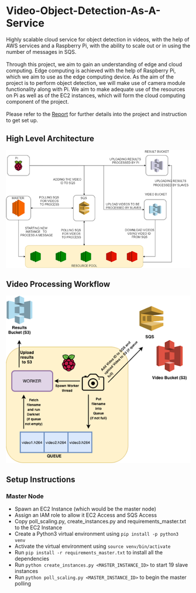 # Video-Object-Detection-As-A-Service
Highly scalable cloud service for object detection in videos, with the help of AWS services and a Raspberry Pi, with the ability to scale out or in using the number of messages in SQS. <br/> <br/>
Through this project, we aim to gain an understanding of edge and cloud computing. Edge computing is achieved with the help of Raspberry Pi, which we aim to use as the edge computing device. As the aim of the project is to perform object detection, we will make use of camera module functionality along with Pi. We aim to make adequate use of the resources on Pi as well as of the EC2 instances, which will form the cloud computing component of the project.<br/> <br/>
Please refer to the [Report](Report.pdf) for further details into the project and instruction to get set up.

## High Level Architecture
![architecture](images/architecture.png)

## Video Processing Workflow
![video_process](images/video_process.png)

## Setup Instructions

### Master Node
- Spawn an EC2 Instance (which would be the master node)
- Assign an IAM role to allow it EC2 Access and SQS Access
- Copy poll_scaling.py, create_instances.py and requirements_master.txt to the EC2 Instance
- Create a Python3 virtual environment using `pip install -p python3 venv`
- Activate the virtual environment using `source venv/bin/activate`
- Run `pip install -r requirements_master.txt` to install all the dependencies
- Run `python create_instances.py <MASTER_INSTANCE_ID>` to start 19 slave instances
- Run `python poll_scaling.py <MASTER_INSTANCE_ID>` to begin the master polling


